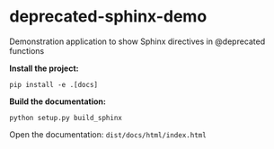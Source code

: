 # deprecated-sphinx-demo

Demonstration application to show Sphinx directives in @deprecated functions

**Install the project:**

```shell
pip install -e .[docs]
```

**Build the documentation:**

```shell
python setup.py build_sphinx
```

Open the documentation: `dist/docs/html/index.html`
